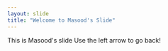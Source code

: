 ```yaml
---
layout: slide
title: "Welcome to Masood's Slide"
---
```

This is Masood's slide
Use the left arrow to go back!